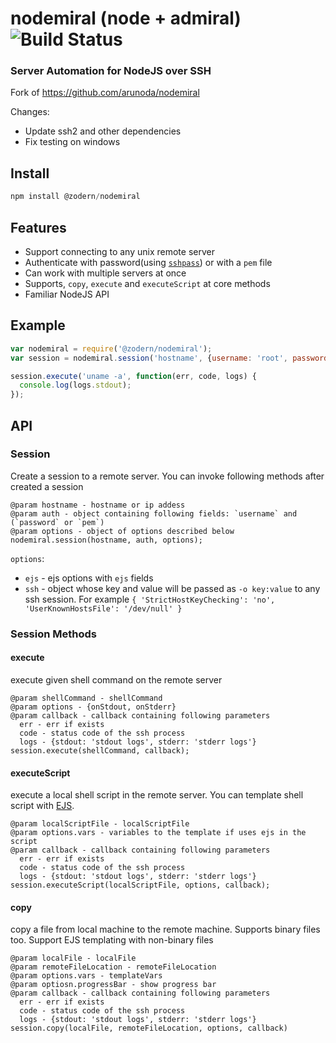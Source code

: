 # nodemiral (node + admiral) ![Build Status](https://img.shields.io/github/workflow/status/zodern/nodemiral/ci:test/master?style=flat-square)
### Server Automation for NodeJS over SSH

Fork of https://github.com/arunoda/nodemiral

Changes:
- Update ssh2 and other dependencies
- Fix testing on windows

## Install
~~~js
npm install @zodern/nodemiral
~~~

## Features

* Support connecting to any unix remote server
* Authenticate with password(using [`sshpass`](http://sourceforge.net/projects/sshpass/)) or with a `pem` file
* Can work with multiple servers at once
* Supports, `copy`, `execute` and `executeScript` at core methods
* Familiar NodeJS API

## Example
~~~js
var nodemiral = require('@zodern/nodemiral');
var session = nodemiral.session('hostname', {username: 'root', password: 'password'});

session.execute('uname -a', function(err, code, logs) {
  console.log(logs.stdout);
});
~~~

## API

### Session

Create a session to a remote server. You can invoke following methods after created a session

    @param hostname - hostname or ip addess
    @param auth - object containing following fields: `username` and (`password` or `pem`)
    @param options - object of options described below
    nodemiral.session(hostname, auth, options);

`options`:

* `ejs` - ejs options with `ejs` fields
* `ssh` - object whose key and value will be passed as `-o key:value` to any ssh session. For example `{ 'StrictHostKeyChecking': 'no', 'UserKnownHostsFile': '/dev/null' }`

### Session Methods

#### execute
execute given shell command on the remote server

    @param shellCommand - shellCommand
    @param options - {onStdout, onStderr}
    @param callback - callback containing following parameters
      err - err if exists
      code - status code of the ssh process
      logs - {stdout: 'stdout logs', stderr: 'stderr logs'}
    session.execute(shellCommand, callback);

#### executeScript
execute a local shell script in the remote server. You can template shell script with [EJS](https://github.com/visionmedia/ejs).

    @param localScriptFile - localScriptFile
    @param options.vars - variables to the template if uses ejs in the script
    @param callback - callback containing following parameters
      err - err if exists
      code - status code of the ssh process
      logs - {stdout: 'stdout logs', stderr: 'stderr logs'}
    session.executeScript(localScriptFile, options, callback);

#### copy
copy a file from local machine to the remote machine. Supports binary files too. Support EJS templating with non-binary files

    @param localFile - localFile
    @param remoteFileLocation - remoteFileLocation
    @param options.vars - templateVars
    @param optiosn.progressBar - show progress bar
    @param callback - callback containing following parameters
      err - err if exists
      code - status code of the ssh process
      logs - {stdout: 'stdout logs', stderr: 'stderr logs'}
    session.copy(localFile, remoteFileLocation, options, callback)
